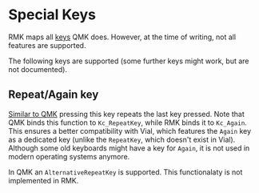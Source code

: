 # Special Keys

RMK maps all [keys](https://docs.rs/rmk/latest/rmk/keycode/index.html) QMK does. However, at the time of writing, not all features are supported.

The following keys are supported (some further keys might work, but are not documented).

## Repeat/Again key

[Similar to QMK](https://docs.qmk.fm/features/repeat_key) pressing this key repeats the last key pressed. Note that QMK binds this function to `Kc_RepeatKey`, while RMK binds it to `Kc_Again`. This ensures a better compatibility with Vial, which features the `Again` key as a dedicated key (unlike the `RepeatKey`, which doesn't exist in Vial). Although some old keyboards might have a key for `Again`, it is not used in modern operating systems anymore.

In QMK an `AlternativeRepeatKey` is supported. This functionalaty is not implemented in RMK.
